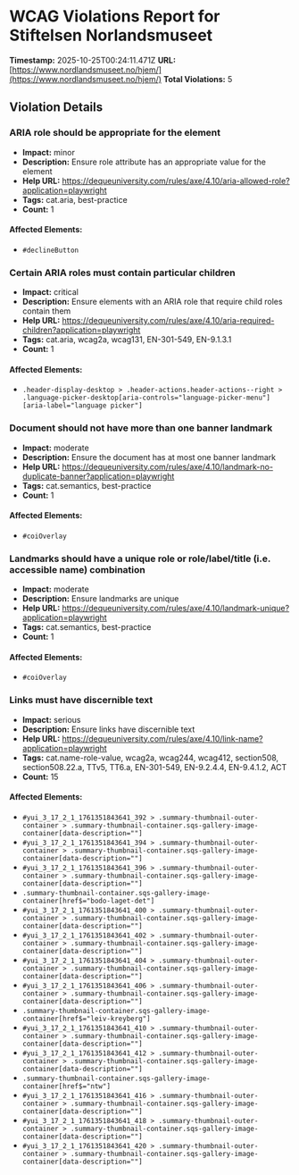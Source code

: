 # WCAG Violations Report for Stiftelsen Norlandsmuseet

**Timestamp:** 2025-10-25T00:24:11.471Z
**URL:** [https://www.nordlandsmuseet.no/hjem/](https://www.nordlandsmuseet.no/hjem/)
**Total Violations:** 5

## Violation Details

### ARIA role should be appropriate for the element

- **Impact:** minor
- **Description:** Ensure role attribute has an appropriate value for the element
- **Help URL:** https://dequeuniversity.com/rules/axe/4.10/aria-allowed-role?application=playwright
- **Tags:** cat.aria, best-practice
- **Count:** 1

#### Affected Elements:

- `#declineButton`

### Certain ARIA roles must contain particular children

- **Impact:** critical
- **Description:** Ensure elements with an ARIA role that require child roles contain them
- **Help URL:** https://dequeuniversity.com/rules/axe/4.10/aria-required-children?application=playwright
- **Tags:** cat.aria, wcag2a, wcag131, EN-301-549, EN-9.1.3.1
- **Count:** 1

#### Affected Elements:

- `.header-display-desktop > .header-actions.header-actions--right > .language-picker-desktop[aria-controls="language-picker-menu"][aria-label="language picker"]`

### Document should not have more than one banner landmark

- **Impact:** moderate
- **Description:** Ensure the document has at most one banner landmark
- **Help URL:** https://dequeuniversity.com/rules/axe/4.10/landmark-no-duplicate-banner?application=playwright
- **Tags:** cat.semantics, best-practice
- **Count:** 1

#### Affected Elements:

- `#coiOverlay`

### Landmarks should have a unique role or role/label/title (i.e. accessible name) combination

- **Impact:** moderate
- **Description:** Ensure landmarks are unique
- **Help URL:** https://dequeuniversity.com/rules/axe/4.10/landmark-unique?application=playwright
- **Tags:** cat.semantics, best-practice
- **Count:** 1

#### Affected Elements:

- `#coiOverlay`

### Links must have discernible text

- **Impact:** serious
- **Description:** Ensure links have discernible text
- **Help URL:** https://dequeuniversity.com/rules/axe/4.10/link-name?application=playwright
- **Tags:** cat.name-role-value, wcag2a, wcag244, wcag412, section508, section508.22.a, TTv5, TT6.a, EN-301-549, EN-9.2.4.4, EN-9.4.1.2, ACT
- **Count:** 15

#### Affected Elements:

- `#yui_3_17_2_1_1761351843641_392 > .summary-thumbnail-outer-container > .summary-thumbnail-container.sqs-gallery-image-container[data-description=""]`
- `#yui_3_17_2_1_1761351843641_394 > .summary-thumbnail-outer-container > .summary-thumbnail-container.sqs-gallery-image-container[data-description=""]`
- `#yui_3_17_2_1_1761351843641_396 > .summary-thumbnail-outer-container > .summary-thumbnail-container.sqs-gallery-image-container[data-description=""]`
- `.summary-thumbnail-container.sqs-gallery-image-container[href$="bodo-laget-det"]`
- `#yui_3_17_2_1_1761351843641_400 > .summary-thumbnail-outer-container > .summary-thumbnail-container.sqs-gallery-image-container[data-description=""]`
- `#yui_3_17_2_1_1761351843641_402 > .summary-thumbnail-outer-container > .summary-thumbnail-container.sqs-gallery-image-container[data-description=""]`
- `#yui_3_17_2_1_1761351843641_404 > .summary-thumbnail-outer-container > .summary-thumbnail-container.sqs-gallery-image-container[data-description=""]`
- `#yui_3_17_2_1_1761351843641_406 > .summary-thumbnail-outer-container > .summary-thumbnail-container.sqs-gallery-image-container[data-description=""]`
- `.summary-thumbnail-container.sqs-gallery-image-container[href$="leiv-kreyberg"]`
- `#yui_3_17_2_1_1761351843641_410 > .summary-thumbnail-outer-container > .summary-thumbnail-container.sqs-gallery-image-container[data-description=""]`
- `#yui_3_17_2_1_1761351843641_412 > .summary-thumbnail-outer-container > .summary-thumbnail-container.sqs-gallery-image-container[data-description=""]`
- `.summary-thumbnail-container.sqs-gallery-image-container[href$="ntw"]`
- `#yui_3_17_2_1_1761351843641_416 > .summary-thumbnail-outer-container > .summary-thumbnail-container.sqs-gallery-image-container[data-description=""]`
- `#yui_3_17_2_1_1761351843641_418 > .summary-thumbnail-outer-container > .summary-thumbnail-container.sqs-gallery-image-container[data-description=""]`
- `#yui_3_17_2_1_1761351843641_420 > .summary-thumbnail-outer-container > .summary-thumbnail-container.sqs-gallery-image-container[data-description=""]`
